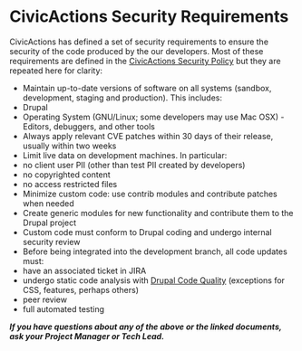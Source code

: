 # CivicActions Security Requirements

CivicActions has defined a set of security requirements to ensure the security of the code produced by the our developers. Most of these requirements are defined in the [CivicActions Security Policy](https://github.com/CivicActions/security-policy) but they are repeated here for clarity:
- Maintain up-to-date versions of software on all systems (sandbox, development, staging and production). This includes:
 - Drupal
 - Operating System (GNU/Linux; some developers may use Mac OSX) - Editors, debuggers, and other tools
- Always apply relevant CVE patches within 30 days of their release, usually within two weeks
- Limit live data on development machines. In particular:
 - no client user PII (other than test PII created by developers)
 - no copyrighted content
 - no access restricted files
- Minimize custom code: use contrib modules and contribute patches when needed
 - Create generic modules for new functionality and contribute them to the Drupal project
 - Custom code must conform to Drupal coding and undergo internal security review
- Before being integrated into the development branch, all code updates must:
 - have an associated ticket in JIRA
 - undergo static code analysis with [Drupal Code Quality](https://www.drupal.org/project/dcq) (exceptions for CSS, features, perhaps others)
 - peer review
 - full automated testing 

_**If you have questions about any of the above or the linked documents, ask your Project Manager or Tech Lead.**_
